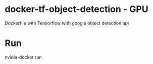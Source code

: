 # docker-tf-object-detection - GPU
Dockerfile with Tensorflow with google object detection api

# Run
nvidia-docker run
